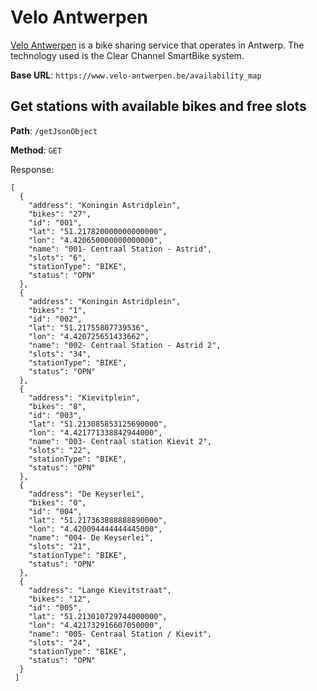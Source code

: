 # Velo Antwerpen
[Velo Antwerpen](https://velo-antwerpen.be) is a bike sharing service that operates in Antwerp. The technology used is the Clear Channel SmartBike system.

**Base URL**: `https://www.velo-antwerpen.be/availability_map`

## Get stations with available bikes and free slots
**Path**: `/getJsonObject`

**Method**: `GET`

Response:
```
[
  {
    "address": "Koningin Astridplein",
    "bikes": "27",
    "id": "001",
    "lat": "51.217820000000000000",
    "lon": "4.420650000000000000",
    "name": "001- Centraal Station - Astrid",
    "slots": "6",
    "stationType": "BIKE",
    "status": "OPN"
  },
  {
    "address": "Koningin Astridplein",
    "bikes": "1",
    "id": "002",
    "lat": "51.21755807739536",
    "lon": "4.420725651433662",
    "name": "002- Centraal Station - Astrid 2",
    "slots": "34",
    "stationType": "BIKE",
    "status": "OPN"
  },
  {
    "address": "Kievitplein",
    "bikes": "8",
    "id": "003",
    "lat": "51.213085853125690000",
    "lon": "4.421771338842944000",
    "name": "003- Centraal station Kievit 2",
    "slots": "22",
    "stationType": "BIKE",
    "status": "OPN"
  },
  {
    "address": "De Keyserlei",
    "bikes": "0",
    "id": "004",
    "lat": "51.217363888888890000",
    "lon": "4.420094444444445000",
    "name": "004- De Keyserlei",
    "slots": "21",
    "stationType": "BIKE",
    "status": "OPN"
  },
  {
    "address": "Lange Kievitstraat",
    "bikes": "12",
    "id": "005",
    "lat": "51.213010729744000000",
    "lon": "4.421732916607050000",
    "name": "005- Centraal Station / Kievit",
    "slots": "24",
    "stationType": "BIKE",
    "status": "OPN"
  }
 ]
```
